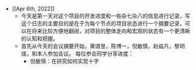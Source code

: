 - [[Apr 6th, 2022]]
	- 今天是第一天对这个项目的开发进度和一些杂七杂八的信息进行记录，写这个日志的主要目的是在于为每个节点的项目状态进行一个摘要记录，可以在将来比较方便地翻阅，对项目的整体走向和宏观的状态有一个更清晰的认知和把握。
	- 首先从今天的会议摘要开始，黄璟昱，陈博一，倪敏慎，赵益凡，黎玥瑶，和本人参加会议。
	  每位参会同学分享进度：
		- 倪敏慎：在研究如何实现十字